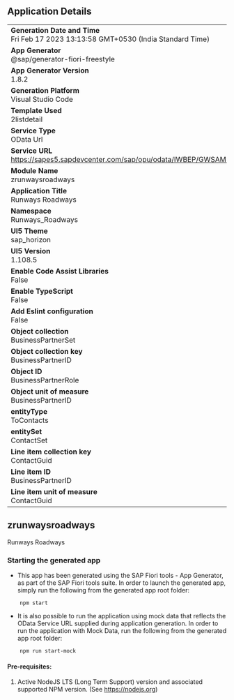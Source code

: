 ## Application Details
|               |
| ------------- |
|**Generation Date and Time**<br>Fri Feb 17 2023 13:13:58 GMT+0530 (India Standard Time)|
|**App Generator**<br>@sap/generator-fiori-freestyle|
|**App Generator Version**<br>1.8.2|
|**Generation Platform**<br>Visual Studio Code|
|**Template Used**<br>2listdetail|
|**Service Type**<br>OData Url|
|**Service URL**<br>https://sapes5.sapdevcenter.com/sap/opu/odata/IWBEP/GWSAMPLE_BASIC
|**Module Name**<br>zrunwaysroadways|
|**Application Title**<br>Runways Roadways|
|**Namespace**<br>Runways_Roadways|
|**UI5 Theme**<br>sap_horizon|
|**UI5 Version**<br>1.108.5|
|**Enable Code Assist Libraries**<br>False|
|**Enable TypeScript**<br>False|
|**Add Eslint configuration**<br>False|
|**Object collection**<br>BusinessPartnerSet|
|**Object collection key**<br>BusinessPartnerID|
|**Object ID**<br>BusinessPartnerRole|
|**Object unit of measure**<br>BusinessPartnerID|
|**entityType**<br>ToContacts|
|**entitySet**<br>ContactSet|
|**Line item collection key**<br>ContactGuid|
|**Line item ID**<br>BusinessPartnerID|
|**Line item unit of measure**<br>ContactGuid|

## zrunwaysroadways

Runways Roadways

### Starting the generated app

-   This app has been generated using the SAP Fiori tools - App Generator, as part of the SAP Fiori tools suite.  In order to launch the generated app, simply run the following from the generated app root folder:

```
    npm start
```

- It is also possible to run the application using mock data that reflects the OData Service URL supplied during application generation.  In order to run the application with Mock Data, run the following from the generated app root folder:

```
    npm run start-mock
```

#### Pre-requisites:

1. Active NodeJS LTS (Long Term Support) version and associated supported NPM version.  (See https://nodejs.org)


